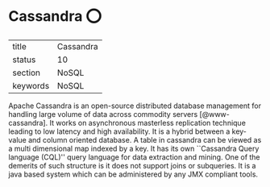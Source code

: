 # Cassandra :o:


|          |               |
| -------- | ------------- |
| title    | Cassandra     | 
| status   | 10            |
| section  | NoSQL         |
| keywords | NoSQL         |



Apache Cassandra is an open-source distributed database management for
handling large volume of data across commodity
servers [@www-cassandra]. It works on asynchronous masterless
replication technique leading to low latency and high availability. It
is a hybrid between a key-value and column oriented database. A table
in cassandra can be viewed as a multi dimensional map indexed by a
key. It has its own ``Cassandra Query language (CQL)'' query language
for data extraction and mining. One of the demerits of such structure
is it does not support joins or subqueries. It is a java based system
which can be administered by any JMX compliant tools.



